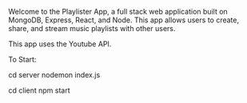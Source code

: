 Welcome to the Playlister App, a full stack web application built on MongoDB, Express, React, and Node.
This app allows users to create, share, and stream music playlists with other users.

This app uses the Youtube API. 

To Start:

cd server
nodemon index.js

cd client
npm start